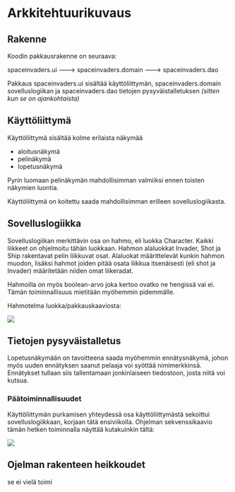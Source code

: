 # Arkkitehtuurikuvaus

## Rakenne
Koodin pakkausrakenne on seuraava:

spaceinvaders.ui ---> spaceinvaders.domain ---> spaceinvaders.dao

Pakkaus spaceinvaders.ui sisältää käyttöliittymän, 
spaceinvaders.domain sovelluslogiikan 
ja spaceinvaders.dao tietojen pysyväistalletuksen *(sitten kun se on ajankohtaista)*

## Käyttöliittymä

Käyttöliittymä sisältää kolme erilaista näkymää
- aloitusnäkymä
- pelinäkymä
- lopetusnäkymä

Pyrin luomaan pelinäkymän mahdollisimman valmiiksi ennen toisten näkymien luontia. 

Käyttöliittymä on koitettu saada mahdollisimman erilleen sovelluslogiikasta. 

## Sovelluslogiikka
Sovelluslogiikan merkittävin osa on hahmo, eli luokka Character. Kaikki liikkeet on ohjelmoitu tähän luokkaan. 
Hahmon alaluokkat Invader, Shot ja Ship rakentavat pelin liikkuvat osat. Alaluokat määrittelevät kunkin hahmon muodon, lisäksi 
hahmot joiden pitää osata liikkua itsenäisesti (eli shot ja Invader) määritetään niiden omat liikeradat.

Hahmoilla on myös boolean-arvo joka kertoo ovatko ne hengissä vai ei. Tämän toiminnallisuus mietitään myöhemmin pidemmälle.

Hahmotelma luokka/pakkauskaaviosta:

![](https://github.com/kivik-beep/ot-harjoitustyo/blob/main/dokumentaatio/luokkakaavio.png)

## Tietojen pysyväistalletus
Lopetusnäkymään on tavoitteena saada myöhemmin ennätysnäkymä, johon myös uuden ennätyksen saanut pelaaja voi syöttää nimimerkkinsä.
Ennätykset tullaan siis tallentamaan jonkinlaiseen tiedostoon, josta niitä voi kutsua.

### Päätoiminnallisuudet
Käyttöliittymän purkamisen yhteydessä osa käyttöliittymästä sekoittui sovelluslogiikkaan, korjaan tätä ensiviikolla. 
Ohjelman sekvenssikaavio tämän hetken toiminnalla näyttää kutakuinkin tältä:

![](https://github.com/kivik-beep/ot-harjoitustyo/blob/main/dokumentaatio/sekvenssikaavio.png)

## Ojelman rakenteen heikkoudet
se ei vielä toimi
